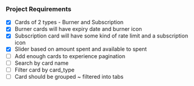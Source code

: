 ### Project Requirements

- [x] Cards of 2 types - Burner and Subscription
- [x] Burner cards will have expiry date and burner icon
- [x] Subscription card will have some kind of rate limit and a subscription icon
- [x] Slider based on amount spent and available to spent
- [ ] Add enough cards to experience pagination
- [ ] Search by card name
- [ ] Filter card by card_type
- [ ] Card should be grouped ~ filtered into tabs
